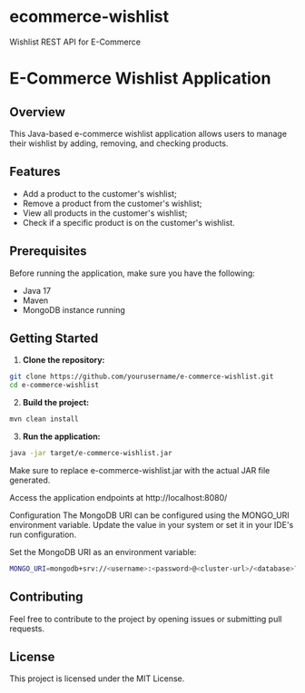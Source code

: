 # ecommerce-wishlist
Wishlist REST API for E-Commerce

# E-Commerce Wishlist Application

## Overview

This Java-based e-commerce wishlist application allows users to manage their wishlist by adding, removing, and checking products.

## Features

- Add a product to the customer's wishlist;
- Remove a product from the customer's wishlist;
- View all products in the customer's wishlist;
- Check if a specific product is on the customer's wishlist.

## Prerequisites

Before running the application, make sure you have the following:

- Java 17
- Maven
- MongoDB instance running

## Getting Started

1. **Clone the repository:**

```bash
git clone https://github.com/yourusername/e-commerce-wishlist.git
cd e-commerce-wishlist
```

2. **Build the project:**

```bash
mvn clean install
```

3. **Run the application:**

```bash
java -jar target/e-commerce-wishlist.jar
```

Make sure to replace e-commerce-wishlist.jar with the actual JAR file generated.

Access the application endpoints at http://localhost:8080/

Configuration
The MongoDB URI can be configured using the MONGO_URI environment variable. Update the value in your system or set it in your IDE's run configuration.

Set the MongoDB URI as an environment variable:

```bash
MONGO_URI=mongodb+srv://<username>:<password>@<cluster-url>/<database>?retryWrites=true&w=majority
```

## Contributing
Feel free to contribute to the project by opening issues or submitting pull requests.

## License
This project is licensed under the MIT License.   
